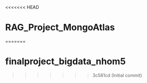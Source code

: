 <<<<<<< HEAD
# RAG_Project_MongoAtlas
=======
# finalproject_bigdata_nhom5
>>>>>>> 3c581cd (Initial commit)
